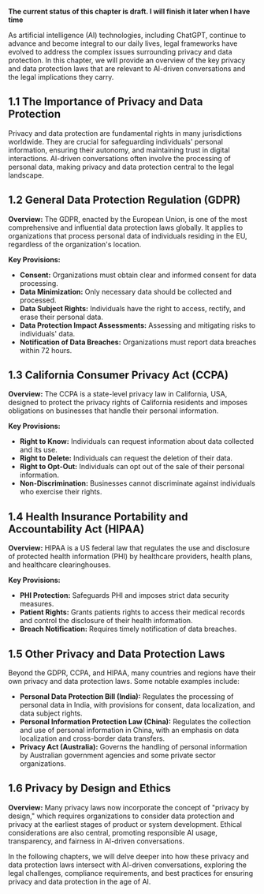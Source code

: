 **The current status of this chapter is draft. I will finish it later when I have time**

As artificial intelligence (AI) technologies, including ChatGPT, continue to advance and become integral to our daily lives, legal frameworks have evolved to address the complex issues surrounding privacy and data protection. In this chapter, we will provide an overview of the key privacy and data protection laws that are relevant to AI-driven conversations and the legal implications they carry.

**1.1 The Importance of Privacy and Data Protection**
-----------------------------------------------------

Privacy and data protection are fundamental rights in many jurisdictions worldwide. They are crucial for safeguarding individuals' personal information, ensuring their autonomy, and maintaining trust in digital interactions. AI-driven conversations often involve the processing of personal data, making privacy and data protection central to the legal landscape.

**1.2 General Data Protection Regulation (GDPR)**
-------------------------------------------------

**Overview:** The GDPR, enacted by the European Union, is one of the most comprehensive and influential data protection laws globally. It applies to organizations that process personal data of individuals residing in the EU, regardless of the organization's location.

**Key Provisions:**

* **Consent:** Organizations must obtain clear and informed consent for data processing.
* **Data Minimization:** Only necessary data should be collected and processed.
* **Data Subject Rights:** Individuals have the right to access, rectify, and erase their personal data.
* **Data Protection Impact Assessments:** Assessing and mitigating risks to individuals' data.
* **Notification of Data Breaches:** Organizations must report data breaches within 72 hours.

**1.3 California Consumer Privacy Act (CCPA)**
----------------------------------------------

**Overview:** The CCPA is a state-level privacy law in California, USA, designed to protect the privacy rights of California residents and imposes obligations on businesses that handle their personal information.

**Key Provisions:**

* **Right to Know:** Individuals can request information about data collected and its use.
* **Right to Delete:** Individuals can request the deletion of their data.
* **Right to Opt-Out:** Individuals can opt out of the sale of their personal information.
* **Non-Discrimination:** Businesses cannot discriminate against individuals who exercise their rights.

**1.4 Health Insurance Portability and Accountability Act (HIPAA)**
-------------------------------------------------------------------

**Overview:** HIPAA is a US federal law that regulates the use and disclosure of protected health information (PHI) by healthcare providers, health plans, and healthcare clearinghouses.

**Key Provisions:**

* **PHI Protection:** Safeguards PHI and imposes strict data security measures.
* **Patient Rights:** Grants patients rights to access their medical records and control the disclosure of their health information.
* **Breach Notification:** Requires timely notification of data breaches.

**1.5 Other Privacy and Data Protection Laws**
----------------------------------------------

Beyond the GDPR, CCPA, and HIPAA, many countries and regions have their own privacy and data protection laws. Some notable examples include:

* **Personal Data Protection Bill (India):** Regulates the processing of personal data in India, with provisions for consent, data localization, and data subject rights.
* **Personal Information Protection Law (China):** Regulates the collection and use of personal information in China, with an emphasis on data localization and cross-border data transfers.
* **Privacy Act (Australia):** Governs the handling of personal information by Australian government agencies and some private sector organizations.

**1.6 Privacy by Design and Ethics**
------------------------------------

**Overview:** Many privacy laws now incorporate the concept of "privacy by design," which requires organizations to consider data protection and privacy at the earliest stages of product or system development. Ethical considerations are also central, promoting responsible AI usage, transparency, and fairness in AI-driven conversations.

In the following chapters, we will delve deeper into how these privacy and data protection laws intersect with AI-driven conversations, exploring the legal challenges, compliance requirements, and best practices for ensuring privacy and data protection in the age of AI.
